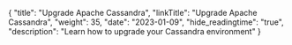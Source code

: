 {
    "title": "Upgrade Apache Cassandra",
    "linkTitle": "Upgrade Apache Cassandra",
    "weight": 35,
    "date": "2023-01-09",
    "hide_readingtime": "true",
    "description": "Learn how to upgrade your Cassandra environment"
}


